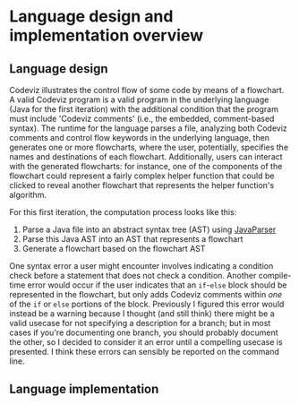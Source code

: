 # Language design and implementation overview


## Language design

Codeviz illustrates the control flow of some code by means of a flowchart.
A valid Codeviz program is a valid program in the underlying language
(Java for the first iteration) with the additional condition
that the program must include 'Codeviz comments' (i.e., the embedded, comment-based syntax).
The runtime for the language parses a file, analyzing both Codeviz comments
and control flow keywords in the underlying language,
then generates one or more flowcharts, where the user, potentially,
specifies the names and destinations of each flowchart. Additionally,
users can interact with the generated flowcharts: for instance,
one of the components of the flowchart could represent a fairly complex helper function
that could be clicked to reveal another flowchart
that represents the helper function's algorithm.

For this first iteration, the computation process looks like this:

1. Parse a Java file into an abstract syntax tree (AST) using [JavaParser]
2. Parse this Java AST into an AST that represents a flowchart
3. Generate a flowchart based on the flowchart AST

One syntax error a user might encounter involves indicating a condition check
before a statement that does not check a condition.
Another compile-time error would occur if the user indicates
that an `if`-`else` block should be represented in the flowchart,
but only adds Codeviz comments within _one_ of the `if` or `else` portions of the block.
Previously I figured this error would instead be a warning
because I thought (and still think) there might be a valid usecase
for not specifying a description for a branch;
but in most cases if you're documenting one branch,
you should probably document the other,
so I decided to consider it an error until a compelling usecase is presented.
I think these errors can sensibly be reported on the command line.


## Language implementation


[JavaParser]: http://javaparser.github.io/javaparser/
